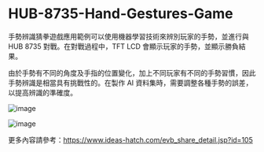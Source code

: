 # HUB-8735-Hand-Gestures-Game

手勢辨識猜拳遊戲應用範例可以使用機器學習技術來辨別玩家的手勢，並進行與 HUB 8735 對戰。在對戰過程中，TFT LCD 會顯示玩家的手勢，並顯示勝負結果。

由於手勢有不同的角度及手指的位置變化，加上不同玩家有不同的手勢習慣，因此手勢辨識是相當具有挑戰性的。在製作 AI 資料集時，需要調整各種手勢的誤差，以提高辨識的準確度。

![image](https://github.com/ideashatch/HUB-8735-Hand-Gestures-Game/assets/127272102/5fa4298c-01e6-45dd-8906-ad8bf37a4bf3)

![image](https://github.com/ideashatch/HUB-8735-Hand-Gestures-Game/assets/127272102/122ab9ba-7b52-47b5-ad21-571016d7005d)

更多內容請參考：https://www.ideas-hatch.com/evb_share_detail.jsp?id=105

